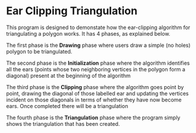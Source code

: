 # Ear Clipping Triangulation

This program is designed to demonstate how the ear-clipping algorithm for triangulating a polygon works. It has 4 phases, as explained below.

The first phase is the **Drawing** phase where users draw a simple (no holes) polygon to be triangulated.

The second phase is the **Initialization** phase where the algorithm identifies all the ears (points whose two neighboring vertices in the polygon form a diagonal) present at the beginning of the algorithm

The third phase is the **Clipping** phase where the algorithm goes point by point, drawing the diagonal of those labelled ear and updating the vertices incident on those diagonals in terms of whether they have now become ears. Once completed there will be a triangulation

The fourth phase is the **Triangulation** phase where the program simply shows the triangulation that has been created.